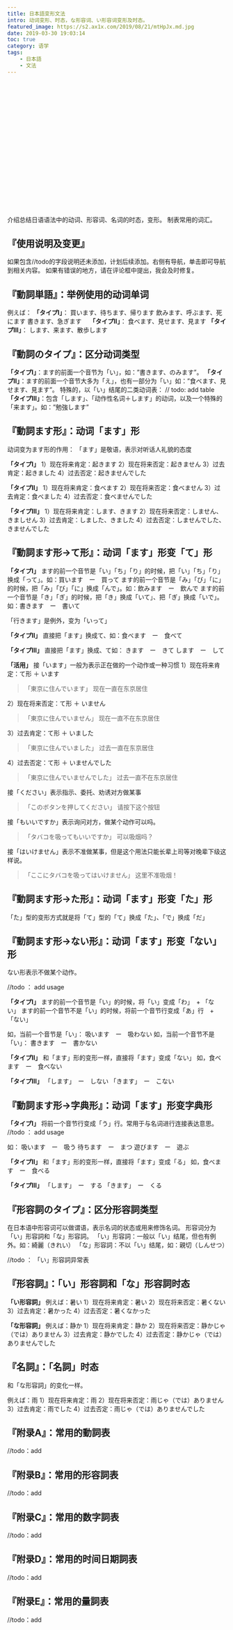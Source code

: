 ```yaml
---
title: 日本語变形文法
intro: 动词变形、时态，な形容词、い形容词变形及时态。
featured_image: https://s2.ax1x.com/2019/08/21/mtHpJx.md.jpg
date: 2019-03-30 19:03:14
toc: true
category: 语学
tags: 
    - 日本語
    - 文法
---
```

<br><br><br><br><br><br><br><br><br><br><br><br><br><br><br><br><br><br>
介绍总结日语语法中的动词、形容词、名词的时态，变形。
制表常用的词汇。

## 『使用说明及变更』
如果包含//todo的字段说明还未添加，计划后续添加。右侧有导航，单击即可导航到相关内容。
如果有错误的地方，请在评论框中提出，我会及时修复。

## 『動詞単語』：举例使用的动词单词
例えば：
**「タイプⅠ」**：
買います、待ちます、帰ります
飲みます、呼ぶます、死にます
書きます、急ぎます　
**「タイプⅡ」**：
食べます、見せます、見ます
**「タイプⅢ」**：
します、来ます、散歩します

## 『動詞のタイプ』：区分动词类型
**「タイプⅠ」**：ます的前面一个音节为「い」，如：”書きます、のみます”。
**「タイプⅡ」**：ます的前面一个音节大多为「え」，也有一部分为「い」如：”食べます、見せます、見ます”。
特殊的，以「い」结尾的二类动词表：
// todo: add table
**「タイプⅢ」**：包含「します」、「动作性名词＋します」的动词，以及一个特殊的「来ます」。如：”勉強します”

## 『動詞ます形』：动词「ます」形
动词变为ます形的作用：
「ます」是敬语，表示对听话人礼貌的态度

**「タイプⅠ」**
1）现在将来肯定：起きます
2）现在将来否定：起きません
3）过去肯定：起きました
4）过去否定：起きませんでした

**「タイプⅡ」**
1）现在将来肯定：食べます
2）现在将来否定：食べません
3）过去肯定：食べました
4）过去否定：食べませんでした

**「タイプⅢ」**
1）现在将来肯定：します、きます
2）现在将来否定：しません、きましせん
3）过去肯定：しました、きました
4）过去否定：しませんでした、きませんでした

## 『動詞ます形->て形』：动词「ます」形变「て」形
**「タイプⅠ」**
ます的前一个音节是「い」「ち」「り」的时候，把「い」「ち」「り」换成「って」。如：買います　ー　買って
ます的前一个音节是「み」「び」「に」的时候，把「み」「び」「に」换成「んで」。如：飲みます　ー　飲んで
ます的前一个音节是「き」「ぎ」的时候，把「き」换成「いて」、把「ぎ」换成「いで」。如：書きます　ー　書いて

「行きます」是例外，变为「いって」

**「タイプⅡ」**
直接把「ます」换成て、如：食べます　ー　食べて

**「タイプⅢ」**
直接把「ます」换成、て如：
きます　ー　きて
します　ー　して

**「活用」**
接「います」一般为表示正在做的一个动作或一种习惯
1）现在将来肯定：て形 ＋ います
> 「東京に住んでいます」
>  现在一直在东京居住　

2）现在将来否定：て形 ＋ いません
> 「東京に住んでいません」
>  现在一直不在东京居住　

3）过去肯定：て形 ＋ いました
> 「東京に住んでいました」
>  过去一直在东京居住　

4）过去否定：て形 ＋ いませんでした
> 「東京に住んでいませんでした」
>  过去一直不在东京居住

接「ください」表示指示、委托、劝诱对方做某事
> 「このボタンを押してください」
>  请按下这个按钮

接「もいいですか」表示询问对方，做某个动作可以吗。
> 「タバコを吸ってもいいですか」
>  可以吸烟吗？

接「はいけません」表示不准做某事，但是这个用法只能长辈上司等对晚辈下级这样说。
> 「ここにタバコを吸ってはいけません」
>  这里不准吸烟！



## 『動詞ます形->た形』：动词「ます」形变「た」形
「た」型的变形方式就是将「て」型的「て」换成「た」、「で」换成「だ」

## 『動詞ます形->ない形』：动词「ます」形变「ない」形
ない形表示不做某个动作。

//todo ： add usage

**「タイプⅠ」**
ます的前一个音节是「い」的时候，将「い」变成「わ」　+ 「ない」
ます的前一个音节不是「い」的时候，将前一个音节行变成「あ」行　+ 「ない」

如，当前一个音节是「い」：
吸います　ー　吸わない
如，当前一个音节不是「い」：
書きます　ー　書かない

**「タイプⅡ」**
和「ます」形的变形一样，直接将「ます」变成「ない」
如，食べます　ー　食べない

**「タイプⅢ」**
「します」　ー　しない
「きます」　ー　こない

## 『動詞ます形->字典形』：动词「ます」形变字典形
**「タイプⅠ」**
将前一个音节行变成「う」行。常用于与名词进行连接表达意思。
//todo ： add usage

如：
吸います　ー　吸う
待ちます　ー　まつ
遊びます　ー　遊ぶ

**「タイプⅡ」**
和「ます」形的变形一样，直接将「ます」变成「る」
如，食べます　ー　食べる

**「タイプⅢ」**
「します」　ー　する
「きます」　ー　くる

## 『形容詞のタイプ』：区分形容詞类型
在日本语中形容词可以做谓语，表示名词的状态或用来修饰名词。
形容词分为「い」形容詞和「な」形容詞。
「い」形容詞：一般以「い」结尾，但也有例外。如：綺麗（きれい）
「な」形容詞：不以「い」结尾，如：親切（しんせつ）

//todo ： 「い」形容詞异常表

## 『形容詞』：「い」形容詞和「な」形容詞时态
**「い形容詞」**
例えば：暑い
1）现在将来肯定：暑い
2）现在将来否定：暑くない
3）过去肯定：暑かった
4）过去否定：暑くなかった

**「な形容詞」**
例えば：静か
1）现在将来肯定：静か
2）现在将来否定：静かじゃ（では）ありません
3）过去肯定：静かでした
4）过去否定：静かじゃ（では）ありませんでした

## 『名詞』：「名詞」时态
和「な形容詞」的变化一样。

例えば：雨
1）现在将来肯定：雨
2）现在将来否定：雨じゃ（では）ありません
3）过去肯定：雨でした
4）过去否定：雨じゃ（では）ありませんでした

## 『附录A』：常用的動詞表
//todo：add
## 『附录B』：常用的形容詞表
//todo：add
## 『附录C』：常用的数字詞表
//todo：add
## 『附录D』：常用的时间日期詞表
//todo：add
## 『附录E』：常用的量詞表
//todo：add




